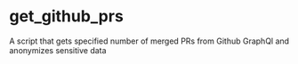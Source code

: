 # get_github_prs
A script that gets specified number of merged PRs from Github GraphQl and anonymizes sensitive data
